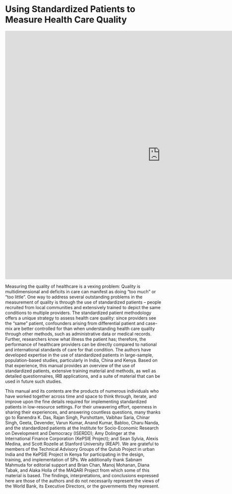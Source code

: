 # Using Standardized Patients to Measure Health Care Quality

<iframe class="scribd_iframe_embed" title="Using Standardized Patients to Measure Health Care Quality" src="https://www.scribd.com/embeds/414505702/content?start_page=1&view_mode=scroll&access_key=key-0XvVYVxstiqjcBGGQeqI&show_recommendations=true" data-auto-height="false" data-aspect-ratio="0.75" scrolling="no" id="doc_19471" width="1000" height="800" frameborder="0"></iframe>

<p>Measuring the quality of healthcare is a vexing problem: Quality is multidimensional and deficits in care can manifest as doing “too much” or “too little”. One way to address several outstanding problems in the measurement of quality is through the use of standardized patients – people recruited from local communities and extensively trained to depict the same conditions to multiple providers. The standardized patient methodology offers a unique strategy to assess health care quality: since providers see the “same” patient, confounders arising from differential patient and case-mix are better controlled for than when understanding health care quality through other methods, such as administrative data or medical records. Further, researchers know what illness the patient has; therefore, the performance of healthcare providers can be directly compared to national and international standards of care for that condition. The authors have developed expertise in the use of standardized patients in large-sample, population-based studies, particularly in India, China and Kenya. Based on that experience, this manual provides an overview of the use of standardized patients, extensive training material and methods, as well as detailed questionnaires, IRB applications, and a suite of material that can be used in future such studies.</p>

<p>This manual and its contents are the products of numerous individuals who have worked together across time and space to think through, iterate, and improve upon the fine details required for implementing standardized patients in low-resource settings. For their unwavering effort, openness in sharing their experiences, and answering countless questions, many thanks go to Ranendra K. Das, Rajan Singh, Purshottam, Vaibhav Saria, Chinar Singh, Geeta, Devender, Varun Kumar, Anand Kumar, Babloo, Charu Nanda, and the standardized patients at the Institute for Socio-Economic Research on Development and Democracy (ISERDD); Amy Dolinger at the International Finance Corporation (KePSIE Project); and Sean Sylvia, Alexis Medina, and Scott Rozelle at Stanford University (REAP). We are grateful to members of the Technical Advisory Groups of the Qutub Project in urban India and the KePSIE Project in Kenya for participating in the design, training, and implementation of SPs. We additionally thank Sabnam Mahmuda for editorial support and Brian Chan, Manoj Mohanan, Diana Tabak, and Alaka Holla of the MAQARI Project from which some of this material is based. The findings, interpretations, and conclusions expressed here are those of the authors and do not necessarily represent the views of the World Bank, its Executive Directors, or the governments they represent.</p>

